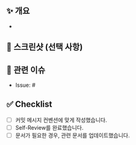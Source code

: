 ## ✨ 개요

<!-- 이번 PR에서 어떤 변경 사항이 있었는지 한 줄로 요약해 주세요. -→


## 💡 변경 내용

<!-- 주요 변경사항을 요약해서 bullet point로 작성해주세요. -->

- 


## 📸 스크린샷 (선택 사항)

<!-- UI/UX 변경 사항이 있을 경우, 관련 스크린샷이나 GIF를 첨부해주세요. -->


## 🧩 관련 이슈

<!-- PR과 관련된 이슈 번호를 링크하세요. -->

- Issue: # 


## ✅ Checklist

- [ ]  커밋 메시지 컨벤션에 맞게 작성했습니다.
- [ ]  Self-Review를 완료했습니다.
- [ ]  문서가 필요한 경우, 관련 문서를 업데이트했습니다.
